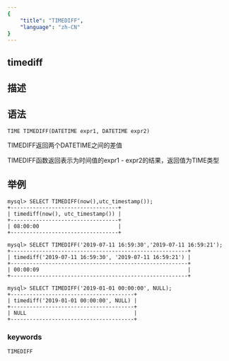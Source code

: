 ```yaml
---
{
    "title": "TIMEDIFF",
    "language": "zh-CN"
}
---
```


<!-- 
Licensed to the Apache Software Foundation (ASF) under one
or more contributor license agreements.  See the NOTICE file
distributed with this work for additional information
regarding copyright ownership.  The ASF licenses this file
to you under the Apache License, Version 2.0 (the
"License"); you may not use this file except in compliance
with the License.  You may obtain a copy of the License at

  http://www.apache.org/licenses/LICENSE-2.0

Unless required by applicable law or agreed to in writing,
software distributed under the License is distributed on an
"AS IS" BASIS, WITHOUT WARRANTIES OR CONDITIONS OF ANY
KIND, either express or implied.  See the License for the
specific language governing permissions and limitations
under the License.
-->

## timediff
## 描述
## 语法

`TIME TIMEDIFF(DATETIME expr1, DATETIME expr2)`


TIMEDIFF返回两个DATETIME之间的差值

TIMEDIFF函数返回表示为时间值的expr1 - expr2的结果，返回值为TIME类型

## 举例

```
mysql> SELECT TIMEDIFF(now(),utc_timestamp());
+----------------------------------+
| timediff(now(), utc_timestamp()) |
+----------------------------------+
| 08:00:00                         |
+----------------------------------+

mysql> SELECT TIMEDIFF('2019-07-11 16:59:30','2019-07-11 16:59:21');
+--------------------------------------------------------+
| timediff('2019-07-11 16:59:30', '2019-07-11 16:59:21') |
+--------------------------------------------------------+
| 00:00:09                                               |
+--------------------------------------------------------+

mysql> SELECT TIMEDIFF('2019-01-01 00:00:00', NULL);
+---------------------------------------+
| timediff('2019-01-01 00:00:00', NULL) |
+---------------------------------------+
| NULL                                  |
+---------------------------------------+
```

### keywords

    TIMEDIFF
